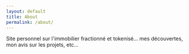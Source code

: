 ```yaml
---
layout: default
title: About
permalink: /about/
---
```

<div class="contenu">
    Site personnel sur l'immobilier fractionné et tokenisé... mes découvertes, mon avis sur les projets, etc...
</div>
